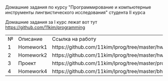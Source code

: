 Домашние задания по курсу "Программирование и компьютерные инструменты лингвистического исследования" студента II курса

Домашние задания за I курс лежат вот тут https://github.com/11kim/programming

<table> 
  <tr> <td>№</td> <td>Описание</td> <td>Ссылка на работу</td> </tr>
  <tr> <td>1</td> <td>Homework1</td> <td>https://github.com/11kim/lprog/tree/master/hw1</td> </tr>
  <tr> <td>2</td> <td>Homework2</td> <td>https://github.com/11kim/lprog/tree/master/hw2</td> </tr>
  <tr> <td>3</td> <td>Проект</td> <td>https://github.com/11kim/lprog/tree/master/project</td> </tr>
  <tr> <td>4</td> <td>Homework4</td> <td>https://github.com/11kim/lprog/tree/master/bhw</td> </tr>
</table>

